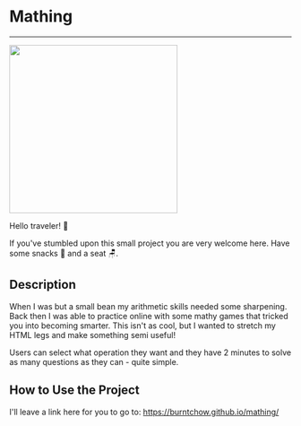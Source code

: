 # Mathing
---

<img src="https://i.giphy.com/media/v1.Y2lkPTc5MGI3NjExZHZqeDg1NW1oNGw3MW16cXhwZjh3cnBjY2hvYjlwZjhpdXNydTl5aCZlcD12MV9pbnRlcm5hbF9naWZfYnlfaWQmY3Q9Zw/3o7btPCcdNniyf0ArS/giphy.gif" width="300"/>

Hello traveler! 👋

If you've stumbled upon this small project you are very welcome here. Have some snacks 🥨 and a seat 🪑.

## Description
When I was but a small bean my arithmetic skills needed some sharpening. Back then I was able to practice online with some mathy games that tricked you into becoming smarter. This isn't as cool, but I wanted to stretch my HTML legs and make something semi useful!

Users can select what operation they want and they have 2 minutes to solve as many questions as they can - quite simple.

## How to Use the Project
I'll leave a link here for you to go to: https://burntchow.github.io/mathing/ 
